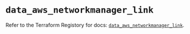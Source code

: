 # `data_aws_networkmanager_link`

Refer to the Terraform Registory for docs: [`data_aws_networkmanager_link`](https://www.terraform.io/docs/providers/aws/d/networkmanager_link).
